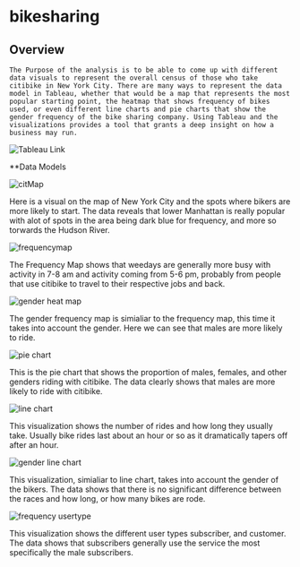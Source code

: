 # bikesharing
## Overview

    The Purpose of the analysis is to be able to come up with different data visuals to represent the overall census of those who take citibike in New York City. There are many ways to represent the data model in Tableau, whether that would be a map that represents the most popular starting point, the heatmap that shows frequency of bikes used, or even different line charts and pie charts that show the gender frequency of the bike sharing company. Using Tableau and the visualizations provides a tool that grants a deep insight on how a business may run.
    
![Tableau Link](https://public.tableau.com/views/citiBikeChallenge/BikeVisualization?:language=en&:display_count=y&:origin=viz_share_link)

**Data Models

![citMap](https://github.com/tlin41390/bikesharing/blob/main/Charts/citydata.png)

Here is a visual on the map of New York City and the spots where bikers are more likely to start. The data reveals that lower Manhattan is really popular with alot of spots in the area being dark blue for frequency, and more so torwards the Hudson River.

![frequencymap](https://github.com/tlin41390/bikesharing/blob/main/Charts/frequencyheatmap.png)

The Frequency Map shows that weedays are generally more busy with activity in 7-8 am and activity coming from 5-6 pm, probably from people that use citibike to travel to their respective jobs and back.

![gender heat map](https://github.com/tlin41390/bikesharing/blob/main/Charts/heatmapgender.png)

The gender frequency map is simialiar to the frequency map, this time it takes into account the gender. Here we can see that males are more likely to ride.

![pie chart](https://github.com/tlin41390/bikesharing/blob/main/Charts/pie.png)

This is the pie chart that shows the proportion of males, females, and other genders riding with citibike. The data clearly shows that males are more likely to ride with citibike.

![line chart](https://github.com/tlin41390/bikesharing/blob/main/Charts/line.png)

This visualization shows the number of rides and how long they usually take. Usually bike rides last about an hour or so as it dramatically tapers off after an hour.

![gender line chart](https://github.com/tlin41390/bikesharing/blob/main/Charts/genderline.png)

This visualization, simialiar to line chart, takes into account the gender of the bikers. The data shows that there is no significant difference between the races and how long, or how many bikes are rode.

![frequency usertype](https://github.com/tlin41390/bikesharing/blob/main/Charts/usertypes.png)

This visualization shows the different user types subscriber, and customer. The data shows that subscribers generally use the service the most specifically the male subscribers.
